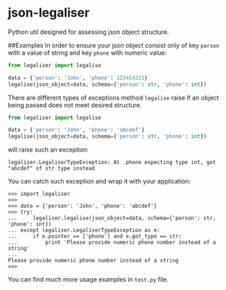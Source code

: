 # json-legaliser

Python util designed for assessing json object structure. 


##Examples
In order to ensure your json object consist only of key `person` with a value of string
and key `phone` with numeric value: 
```python
from legaliser import legalise

data = {'person': 'John', 'phone': 123454321}
legalise(json_object=data, schema={'person': str, 'phone': int})
```

There are different types of exceptions method `legalise` raise if an object being passed
does not meet desired structure.
```python
from legaliser import legalise

data = {'person': 'John', 'phone': 'abcdef'}
legalise(json_object=data, schema={'person': str, 'phone': int})
```
will raise such an exception:
```
legaliser.LegaliserTypeException: At .phone expecting type int, got "abcdef" of str type instead
```


You can catch such exception and wrap it with your application:
```
>>> import legaliser
>>> 
>>> data = {'person': 'John', 'phone': 'abcdef'}
>>> try:
...     legaliser.legalise(json_object=data, schema={'person': str, 'phone': int})
... except legaliser.LegaliserTypeException as e:
...     if e.pointer == ['phone'] and e.got_type == str:
...         print 'Please provide numeric phone number instead of a string'
... 
Please provide numeric phone number instead of a string
>>> 
```

You can find much more usage examples in `test.py` file.